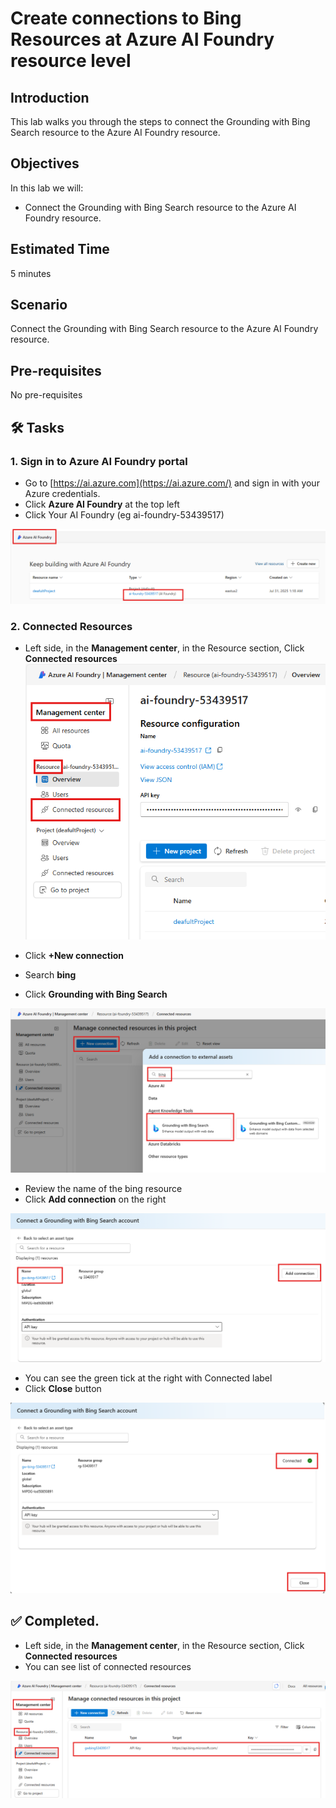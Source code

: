 # Create connections to Bing Resources at Azure AI Foundry resource level

## Introduction 

This lab walks you through the steps to connect the Grounding with Bing Search resource to the Azure AI Foundry resource.

## Objectives 

In this lab we will:
- Connect the Grounding with Bing Search resource to the Azure AI Foundry resource.	


## Estimated Time 

5 minutes 

## Scenario
Connect the Grounding with Bing Search resource to the Azure AI Foundry resource.	

## Pre-requisites
No pre-requisites

## 🛠️ Tasks

### 1. Sign in to Azure AI Foundry portal

- Go to [https://ai.azure.com](https://ai.azure.com/) and sign in with your Azure credentials.
- Click **Azure AI Foundry** at the top left
- Click Your AI Foundry (eg ai-foundry-53439517)

![Go to resource](images/aifoundryfromaifoundryportal.png)

### 2. Connected Resources

- Left side, in the **Management center**, in the Resource section, Click **Connected resources**
![Foundry connected resources](images/foundryconnectedresources.png)

- Click **+New connection**
- Search **bing**
- Click **Grounding with Bing Search**

![Foundry connected resources](images/newconnbing1.png)

- Review the name of the bing resource
- Click **Add connection** on the right

![Foundry connected resources](images/gwbingaddconn.png)

- You can see the green tick at the right with Connected label
- Click **Close** button

![List models deployed](images/gwbingconnected.png)



## ✅ Completed. 

- Left side, in the **Management center**, in the Resource section, Click **Connected resources**
- You can see list of connected resources

![List models deployed](images/gwbingconnectedinlist.png)




